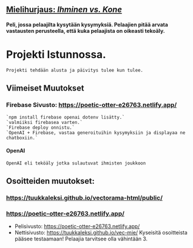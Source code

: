 ## [Mielihurjaus: <i>Ihminen vs. Kone</i>](https://poetic-otter-e26763.netlify.app/)
#### Peli, jossa pelaajilta kysytään kysymyksiä. Pelaajien pitää arvata vastausten perusteella, että kuka pelaajista on oikeasti tekoäly.

# Projekti Istunnossa.
	Projekti tehdään alusta ja päivitys tulee kun tulee.

## Viimeiset Muutokset
### Firebase Sivusto: https://poetic-otter-e26763.netlify.app/
	`npm install firebase openai dotenv lisätty.`
	`valmiiksi firebasea varten.`
	`Firebase deploy onnistu.`
	`OpenAI + Firebase, vastaa generoituihin kysymyksiin ja displayaa ne chatboxiin.`
	
#### OpenAI
    OpenAI eli teköäly jotka sulautuvat ihmisten joukkoon
	
## Osoitteiden muutokset:
### https://tuukkaleksi.github.io/vectorama-html/public/
### https://poetic-otter-e26763.netlify.app/

  - Pelisivusto: https://poetic-otter-e26763.netlify.app/
  - Nettisivusto: https://tuukkaleksi.github.io/vec-mie/
  Kyseisitä osoitteista pääsee testaamaan!
  Pelaajia tarvitsee olla vähintään 3.

